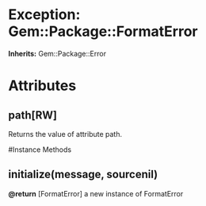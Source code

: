 # Exception: Gem::Package::FormatError
**Inherits:** Gem::Package::Error
    



# Attributes
## path[RW] [](#attribute-i-path)
Returns the value of attribute path.


#Instance Methods
## initialize(message, sourcenil) [](#method-i-initialize)

**@return** [FormatError] a new instance of FormatError

